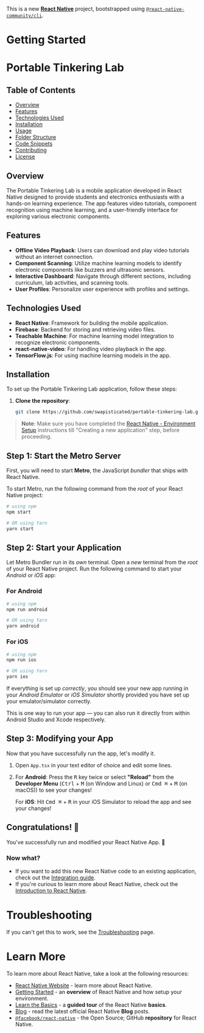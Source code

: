 This is a new [**React Native**](https://reactnative.dev) project, bootstrapped using [`@react-native-community/cli`](https://github.com/react-native-community/cli).

# Getting Started

# Portable Tinkering Lab

## Table of Contents
- [Overview](#overview)
- [Features](#features)
- [Technologies Used](#technologies-used)
- [Installation](#installation)
- [Usage](#usage)
- [Folder Structure](#folder-structure)
- [Code Snippets](#code-snippets)
- [Contributing](#contributing)
- [License](#license)

## Overview
The Portable Tinkering Lab is a mobile application developed in React Native designed to provide students and electronics enthusiasts with a hands-on learning experience. The app features video tutorials, component recognition using machine learning, and a user-friendly interface for exploring various electronic components.

## Features
- **Offline Video Playback**: Users can download and play video tutorials without an internet connection.
- **Component Scanning**: Utilize machine learning models to identify electronic components like buzzers and ultrasonic sensors.
- **Interactive Dashboard**: Navigate through different sections, including curriculum, lab activities, and scanning tools.
- **User Profiles**: Personalize user experience with profiles and settings.

## Technologies Used
- **React Native**: Framework for building the mobile application.
- **Firebase**: Backend for storing and retrieving video files.
- **Teachable Machine**: For machine learning model integration to recognize electronic components.
- **react-native-video**: For handling video playback in the app.
- **TensorFlow.js**: For using machine learning models in the app.

## Installation
To set up the Portable Tinkering Lab application, follow these steps:

1. **Clone the repository**:
   ```bash
   git clone https://github.com/swapisticated/portable-tinkering-lab.git


>**Note**: Make sure you have completed the [React Native - Environment Setup](https://reactnative.dev/docs/environment-setup) instructions till "Creating a new application" step, before proceeding.

## Step 1: Start the Metro Server

First, you will need to start **Metro**, the JavaScript _bundler_ that ships _with_ React Native.

To start Metro, run the following command from the _root_ of your React Native project:

```bash
# using npm
npm start

# OR using Yarn
yarn start
```

## Step 2: Start your Application

Let Metro Bundler run in its _own_ terminal. Open a _new_ terminal from the _root_ of your React Native project. Run the following command to start your _Android_ or _iOS_ app:

### For Android

```bash
# using npm
npm run android

# OR using Yarn
yarn android
```

### For iOS

```bash
# using npm
npm run ios

# OR using Yarn
yarn ios
```



If everything is set up _correctly_, you should see your new app running in your _Android Emulator_ or _iOS Simulator_ shortly provided you have set up your emulator/simulator correctly.

This is one way to run your app — you can also run it directly from within Android Studio and Xcode respectively.

## Step 3: Modifying your App

Now that you have successfully run the app, let's modify it.

1. Open `App.tsx` in your text editor of choice and edit some lines.
2. For **Android**: Press the <kbd>R</kbd> key twice or select **"Reload"** from the **Developer Menu** (<kbd>Ctrl</kbd> + <kbd>M</kbd> (on Window and Linux) or <kbd>Cmd ⌘</kbd> + <kbd>M</kbd> (on macOS)) to see your changes!

   For **iOS**: Hit <kbd>Cmd ⌘</kbd> + <kbd>R</kbd> in your iOS Simulator to reload the app and see your changes!

## Congratulations! :tada:

You've successfully run and modified your React Native App. :partying_face:

### Now what?

- If you want to add this new React Native code to an existing application, check out the [Integration guide](https://reactnative.dev/docs/integration-with-existing-apps).
- If you're curious to learn more about React Native, check out the [Introduction to React Native](https://reactnative.dev/docs/getting-started).

# Troubleshooting

If you can't get this to work, see the [Troubleshooting](https://reactnative.dev/docs/troubleshooting) page.

# Learn More

To learn more about React Native, take a look at the following resources:

- [React Native Website](https://reactnative.dev) - learn more about React Native.
- [Getting Started](https://reactnative.dev/docs/environment-setup) - an **overview** of React Native and how setup your environment.
- [Learn the Basics](https://reactnative.dev/docs/getting-started) - a **guided tour** of the React Native **basics**.
- [Blog](https://reactnative.dev/blog) - read the latest official React Native **Blog** posts.
- [`@facebook/react-native`](https://github.com/facebook/react-native) - the Open Source; GitHub **repository** for React Native.
